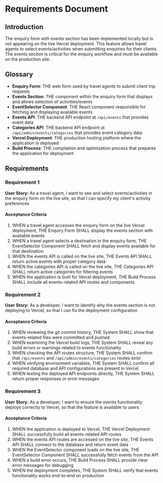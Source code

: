 # Requirements Document

## Introduction

The enquiry form with events section has been implemented locally but is not appearing on the live Vercel deployment. This feature allows travel agents to select events/activities when submitting enquiries for their clients. The events section is critical for the enquiry workflow and must be available on the production site.

## Glossary

- **Enquiry Form**: THE web form used by travel agents to submit client trip requests
- **Events Section**: THE component within the enquiry form that displays and allows selection of activities/events
- **EventSelector Component**: THE React component responsible for fetching and displaying available events
- **Events API**: THE backend API endpoint at `/api/events` that provides event data
- **Categories API**: THE backend API endpoint at `/api/admin/events/categories` that provides event category data
- **Vercel Deployment**: THE production hosting platform where the application is deployed
- **Build Process**: THE compilation and optimization process that prepares the application for deployment

## Requirements

### Requirement 1

**User Story:** As a travel agent, I want to see and select events/activities in the enquiry form on the live site, so that I can specify my client's activity preferences

#### Acceptance Criteria

1. WHEN a travel agent accesses the enquiry form on the live Vercel deployment, THE Enquiry Form SHALL display the events section with available events
2. WHEN a travel agent selects a destination in the enquiry form, THE EventSelector Component SHALL fetch and display events available for that destination
3. WHEN the events API is called on the live site, THE Events API SHALL return active events with proper category data
4. WHEN the categories API is called on the live site, THE Categories API SHALL return active categories for filtering events
5. WHEN the application is built for Vercel deployment, THE Build Process SHALL include all events-related API routes and components

### Requirement 2

**User Story:** As a developer, I want to identify why the events section is not deploying to Vercel, so that I can fix the deployment configuration

#### Acceptance Criteria

1. WHEN reviewing the git commit history, THE System SHALL show that events-related files were committed and pushed
2. WHEN examining the Vercel build logs, THE System SHALL reveal any build errors or warnings related to events functionality
3. WHEN checking the API routes structure, THE System SHALL confirm that `/api/events` and `/api/admin/events/categories` routes exist
4. WHEN verifying environment variables, THE System SHALL confirm all required database and API configurations are present in Vercel
5. WHEN testing the deployed API endpoints directly, THE System SHALL return proper responses or error messages

### Requirement 3

**User Story:** As a developer, I want to ensure the events functionality deploys correctly to Vercel, so that the feature is available to users

#### Acceptance Criteria

1. WHEN the application is deployed to Vercel, THE Vercel Deployment SHALL successfully build all events-related API routes
2. WHEN the events API routes are accessed on the live site, THE Events API SHALL connect to the database and return event data
3. WHEN the EventSelector component loads on the live site, THE EventSelector Component SHALL successfully fetch events from the API
4. WHEN a build error occurs, THE Build Process SHALL provide clear error messages for debugging
5. WHEN the deployment completes, THE System SHALL verify that events functionality works end-to-end on production
